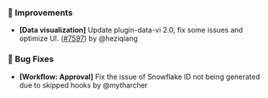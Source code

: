 ### 🚀 Improvements

- **[Data visualization]** Update plugin-data-vi 2.0, fix some issues and optimize UI. ([#7597](https://github.com/nocobase/nocobase/pull/7597)) by @heziqiang

### 🐛 Bug Fixes

- **[Workflow: Approval]** Fix the issue of Snowflake ID not being generated due to skipped hooks by @mytharcher

